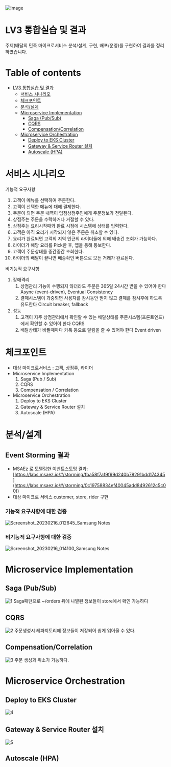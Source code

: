 
![image](https://user-images.githubusercontent.com/487999/79708354-29074a80-82fa-11ea-80df-0db3962fb453.png)

# LV3 통합실습 및 결과

주제(배달의 민족 마이크로서비스 분석/설계, 구현, 배포/운영)를 구현하여 결과를 정리하였습니다.



# Table of contents

- [LV3 통합실습 및 결과](#lv3-통합실습-및-결과)
  - [서비스 시나리오](#서비스-시나리오)
  - [체크포인트](#체크포인트)
  - [분석/설계](#분석설계)
  - [Microservice Implementation](#microservice-implementation)
    - [Saga (Pub/Sub)](#saga-pubsub)
    - [CQRS](#cqrs)
    - [Compensation/Correlation](#compensationcorrelation)
  - [Microservice Orchestration](#microservice-orchestration)
    - [Deploy to EKS Cluster](#deploy-to-eks-cluster)
    - [Gateway & Service Router 설치](#gateway--service-router-설치)
    - [Autoscale (HPA)](#autoscale-hpa)

# 서비스 시나리오

기능적 요구사항
1. 고객이 메뉴를 선택하여 주문한다.
2. 고객이 선택한 메뉴에 대해 결제한다.
3. 주문이 되면 주문 내역이 입점상점주인에게 주문정보가 전달된다.
4. 상점주는 주문을 수락하거나 거절할 수 있다.
5. 상점주는 요리시작때와 완료 시점에 시스템에 상태를 입력한다.
6. 고객은 아직 요리가 시작되지 않은 주문은 취소할 수 있다.
7. 요리가 완료되면 고객의 지역 인근의 라이더들에 의해 배송건 조회가 가능하다.
8. 라이더가 해당 요리를 Pick한 후, 앱을 통해 통보한다.
9. 고객이 주문상태를 중간중간 조회한다.
10. 라이더의 배달이 끝나면 배송확인 버튼으로 모든 거래가 완료된다.


비기능적 요구사항
1. 장애격리
    1. 상점관리 기능이 수행되지 않더라도 주문은 365일 24시간 받을 수 있어야 한다  Async (event-driven), Eventual Consistency
    2. 결제시스템이 과중되면 사용자를 잠시동안 받지 않고 결제를 잠시후에 하도록 유도한다  Circuit breaker, fallback
2. 성능
    1. 고객이 자주 상점관리에서 확인할 수 있는 배달상태를 주문시스템(프론트엔드)에서 확인할 수 있어야 한다  CQRS
    2. 배달상태가 바뀔때마다 카톡 등으로 알림을 줄 수 있어야 한다  Event driven



# 체크포인트
- 대상 마이크로서비스 : 고객, 상점주, 라이더
- Microservice Implementation
    1. Saga (Pub / Sub)
    2. CQRS
    3. Compensation / Correlation
- Microservice Orchestration
    1. Deploy to EKS Cluster
    2. Gateway & Service Router 설치
    3. Autoscale (HPA)



# 분석/설계

## Event Storming 결과
* MSAEz 로 모델링한 이벤트스토밍 결과:  [https://labs.msaez.io/#/storming/fba58f7af9f99d240b78291bdd174345](https://labs.msaez.io/#/storming/0c19758834ef40045add8492612c5c00))
* 대상 마이크로 서비스 customer, store, rider 구현

### 기능적 요구사항에 대한 검증

![Screenshot_20230216_012645_Samsung Notes](https://user-images.githubusercontent.com/125227422/219297514-ae45723a-7afc-46d7-b3f1-d3d562b422a8.jpg)


### 비기능적 요구사항에 대한 검증

![Screenshot_20230216_014100_Samsung Notes](https://user-images.githubusercontent.com/125227422/219297631-e184c6b6-2b3e-49e2-a13c-279461de8234.jpg)



# Microservice Implementation

## Saga (Pub/Sub)
![1](https://user-images.githubusercontent.com/125227422/219299686-9099ada1-8420-4ea2-a6c8-c00ae2dbbef2.png)
Saga패턴으로 ~/orders 뒤에 나열된 정보들이 store에서 확인 가능하다


## CQRS
![2](https://user-images.githubusercontent.com/125227422/219300387-e9e16f43-9080-4604-9e49-083dd059d6b6.png)
주문생성시 레파지토리에 정보들이 저장되어 쉽게 읽어올 수 있다.

## Compensation/Correlation
![3](https://user-images.githubusercontent.com/125227422/219302530-4b434ac1-f62e-4f37-a18f-ae91f88db59f.png)
주문 생성과 취소가 가능하다.


# Microservice Orchestration

## Deploy to EKS Cluster
![4](https://user-images.githubusercontent.com/125227422/219307830-61ee6c76-f5a7-454c-b783-465ab7dbd849.png)

## Gateway & Service Router 설치
![5](https://user-images.githubusercontent.com/125227422/219308026-27b0620e-0dd6-4356-8858-959fcc1a2440.png)

## Autoscale (HPA)
